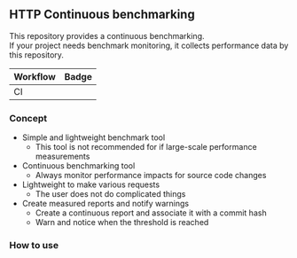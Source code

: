## HTTP Continuous benchmarking

This repository provides a continuous benchmarking.  
If your project needs benchmark monitoring, it collects performance data by this repository.

|Workflow|Badge|
|---|---|
|CI||

### Concept
* Simple and lightweight benchmark tool
  * This tool is not recommended for if large-scale performance measurements
* Continuous benchmarking tool
  * Always monitor performance impacts for source code changes
* Lightweight to make various requests
  * The user does not do complicated things
* Create measured reports and notify warnings
  * Create a continuous report and associate it with a commit hash
  * Warn and notice when the threshold is reached

### How to use
